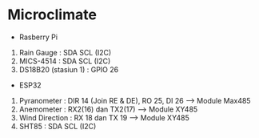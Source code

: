 # Microclimate

- Rasberry Pi
1. Rain Gauge : SDA SCL (I2C)
2. MICS-4514 : SDA SCL (I2C)
3. DS18B20 (stasiun 1) : GPIO 26

- ESP32
1. Pyranometer : DIR 14 (Join RE & DE), RO 25, DI 26 --> Module Max485
2. Anemometer : RX2(16) dan TX2(17) --> Module XY485
3. Wind Direction : RX 18 dan TX 19 --> Module XY485
4. SHT85 : SDA SCL (I2C)
